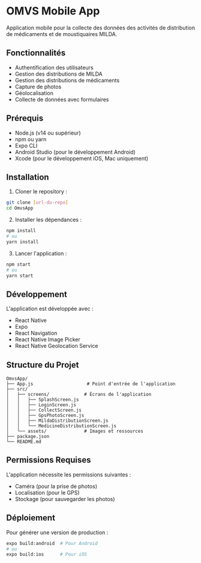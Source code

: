 # OMVS Mobile App

Application mobile pour la collecte des données des activités de distribution de médicaments et de moustiquaires MILDA.

## Fonctionnalités

- Authentification des utilisateurs
- Gestion des distributions de MILDA
- Gestion des distributions de médicaments
- Capture de photos
- Géolocalisation
- Collecte de données avec formulaires

## Prérequis

- Node.js (v14 ou supérieur)
- npm ou yarn
- Expo CLI
- Android Studio (pour le développement Android)
- Xcode (pour le développement iOS, Mac uniquement)

## Installation

1. Cloner le repository :
```bash
git clone [url-du-repo]
cd OmvsApp
```

2. Installer les dépendances :
```bash
npm install
# ou
yarn install
```

3. Lancer l'application :
```bash
npm start
# ou
yarn start
```

## Développement

L'application est développée avec :
- React Native
- Expo
- React Navigation
- React Native Image Picker
- React Native Geolocation Service

## Structure du Projet

```
OmvsApp/
├── App.js                    # Point d'entrée de l'application
├── src/
│   ├── screens/             # Écrans de l'application
│   │   ├── SplashScreen.js
│   │   ├── LoginScreen.js
│   │   ├── CollectScreen.js
│   │   ├── GpsPhotoScreen.js
│   │   ├── MildaDistributionScreen.js
│   │   └── MedicineDistributionScreen.js
│   └── assets/              # Images et ressources
├── package.json
└── README.md
```

## Permissions Requises

L'application nécessite les permissions suivantes :
- Caméra (pour la prise de photos)
- Localisation (pour le GPS)
- Stockage (pour sauvegarder les photos)

## Déploiement

Pour générer une version de production :

```bash
expo build:android  # Pour Android
# ou
expo build:ios      # Pour iOS
``` 